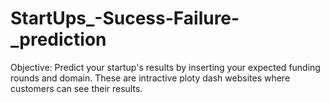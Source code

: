 # StartUps_-Sucess-Failure-_prediction
Objective: Predict your startup's results by inserting your expected funding rounds and domain. These are intractive ploty dash websites where customers can see their results.
